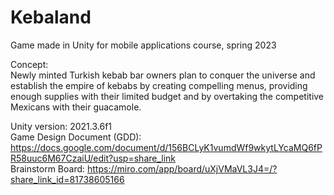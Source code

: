 # Kebaland
Game made in Unity for mobile applications course, spring 2023

Concept: <br />
Newly minted Turkish kebab bar owners plan to conquer the universe and establish the empire of kebabs by creating compelling menus, providing enough supplies with their limited budget and by overtaking the competitive Mexicans with their guacamole. 

Unity version: 2021.3.6f1 <br />
Game Design Document (GDD): https://docs.google.com/document/d/156BCLyK1vumdWf9wkytLYcaMQ6fPR58uuc6M67CzaiU/edit?usp=share_link <br />
Brainstorm Board: https://miro.com/app/board/uXjVMaVL3J4=/?share_link_id=81738605166 <br />
